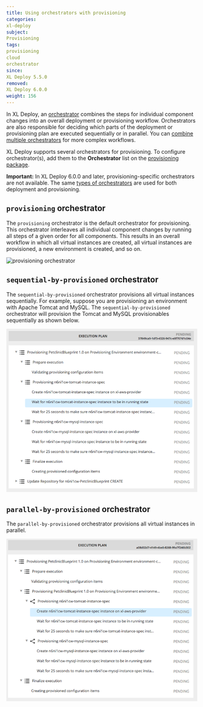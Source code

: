 ```yaml
---
title: Using orchestrators with provisioning
categories:
xl-deploy
subject:
Provisioning
tags:
provisioning
cloud
orchestrator
since:
XL Deploy 5.5.0
removed:
XL Deploy 6.0.0
weight: 156
---
```


In XL Deploy, an [orchestrator](/xl-deploy/concept/types-of-orchestrators-in-xl-deploy.html) combines the steps for individual component changes into an overall deployment or provisioning workflow. Orchestrators are also responsible for deciding which parts of the deployment or provisioning plan are executed sequentially or in parallel. You can [combine multiple orchestrators](/xl-deploy/concept/combining-multiple-orchestrators.html) for more complex workflows.

XL Deploy supports several orchestrators for provisioning. To configure orchestrator(s), add them to the **Orchestrator** list on the [provisioning package](/xl-deploy/how-to/create-a-provisioning-package.html).

**Important:** In XL Deploy 6.0.0 and later, provisioning-specific orchestrators are not available. The same [types of orchestrators](/xl-deploy/concept/types-of-orchestrators-in-xl-deploy.html) are used for both deployment and provisioning.

## `provisioning` orchestrator

The `provisioning` orchestrator is the default orchestrator for provisioning. This orchestrator interleaves all individual component changes by running all steps of a given order for all components. This results in an overall workflow in which all virtual instances are created, all virtual instances are provisioned, a new environment is created, and so on.

![provisioning orchestrator](images/provisioning/default-provisioning-orchestrator.png)

## `sequential-by-provisioned` orchestrator

The `sequential-by-provisioned` orchestrator provisions all virtual instances sequentially. For example, suppose you are provisioning an environment with Apache Tomcat and MySQL. The `sequential-by-provisioned` orchestrator will provision the Tomcat and MySQL provisionables sequentially as shown below.

![sequential-by-provisioned orchestrator](images/provisioning/sequential-by-provisioned-orchestrator.png)

## `parallel-by-provisioned` orchestrator

The `parallel-by-provisioned` orchestrator provisions all virtual instances in parallel.

![parallel-by-provisioned orchestrator](images/provisioning/parallel-by-provisioned-orchestrator.png)
